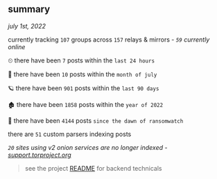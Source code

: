 
## summary
_july 1st, 2022_

currently tracking `107` groups across `157` relays & mirrors - _`59` currently online_

⏲ there have been `7` posts within the `last 24 hours`

🦈 there have been `10` posts within the `month of july`

🪐 there have been `901` posts within the `last 90 days`

🏚 there have been `1858` posts within the `year of 2022`

🦕 there have been `4144` posts `since the dawn of ransomwatch`

there are `51` custom parsers indexing posts

_`20` sites using v2 onion services are no longer indexed - [support.torproject.org](https://support.torproject.org/onionservices/v2-deprecation/)_

> see the project [README](https://github.com/joshhighet/ransomwatch#ransomwatch--) for backend technicals

